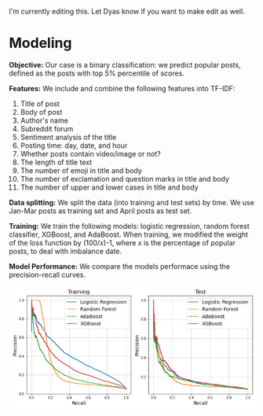 I'm currently editing this. Let Dyas know if you want to make edit as well.

# Modeling

**Objective:** Our case is a binary classification: we predict popular posts, defined as the posts with top 5% percentile of scores.

**Features:** We include and combine the following features into TF-IDF:
1. Title of post
2. Body of post
3. Author's name
4. Subreddit forum
5. Sentiment analysis of the title
6. Posting time: day, date, and hour
7. Whether posts contain video/image or not?
8. The length of title text
9. The number of emoji in title and body
10. The number of exclamation and question marks in title and body
11. The number of upper and lower cases in title and body

**Data splitting:** We split the data (into training and test sets) by time. We use Jan-Mar posts as training set and April posts as test set.

**Training:** We train the following models: logistic regression, random forest classifier, XGBoost, and AdaBoost. When training, we modified the weight of the loss function by (100/*x*)-1, where *x* is the percentage of popular posts, to deal with imbalance date.

**Model Performance:** We compare the models performace using the precision-recall curves.

![picture](../figures/prec_rec_curve_summary_DU.png)
